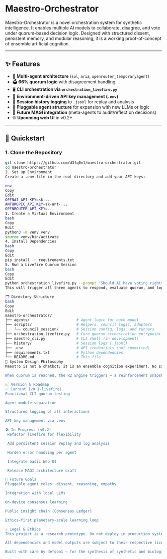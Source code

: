 # Maestro-Orchestrator

Maestro-Orchestrator is a novel orchestration system for synthetic intelligence. It enables multiple AI models to collaborate, disagree, and vote under quorum-based decision logic. Designed with structured dissent, persistent memory, and modular reasoning, it is a working proof-of-concept of ensemble artificial cognition.

---

## ✨ Features

- 🧠 **Multi-agent architecture** (`sol`, `aria`, `openrouter_temporaryagent`)
- 🗳️ **66% quorum logic** with disagreement handling
- 🖥️ **CLI orchestration via `orchestration_livefire.py`**
- 🔑 **Environment-driven API key management (`.env`)**
- 🧾 **Session history logging** to `.jsonl` for replay and analysis
- 🧩 **Pluggable agent structure** for expansion with new LLMs or logic
- 🧠 **Future MAGI integration** (meta-agents to audit/reflect on decisions)
- 🌐 **Upcoming web UI** in v0.2+

---

## 🔧 Quickstart

### 1. Clone the Repository
```bash
git clone https://github.com/d3fq0n1/maestro-orchestrator.git
cd maestro-orchestrator
2. Set up Environment
Create a .env file in the root directory and add your API keys:

env
Copy
Edit
OPENAI_API_KEY=sk-...
ANTHROPIC_API_KEY=sk-ant-...
OPENROUTER_API_KEY=...
3. Create a Virtual Environment
bash
Copy
Edit
python3 -m venv venv
source venv/bin/activate
4. Install Dependencies
bash
Copy
Edit
pip install -r requirements.txt
5. Run a Livefire Quorum Session
bash
Copy
Edit
python orchestration_livefire.py --prompt "Should AI have voting rights?"
This will trigger all three agents to respond, evaluate quorum, and log the session results.

🗂️ Directory Structure
bash
Copy
Edit
maestro-orchestrator/
├── agents/                     # Agent logic for each model
├── scripts/                    # Helpers, council logic, adapters
│   └── council_session/        # Session config, logs, and runners
├── orchestration_livefire.py   # Core quorum orchestration entrypoint
├── maestro_cli.py              # CLI shell (in development)
├── history/                    # Session logs (.jsonl)
├── .env                        # API credentials (not committed)
├── requirements.txt            # Python dependencies
└── README.md                   # This file
🧠 System Design Philosophy
Maestro is not a chatbot; it is an ensemble cognition experiment. No single model is trusted. Instead, multiple agents compete and collaborate to produce a consensus answer when 66% agree. All dissent is preserved. This protects against hallucination, bias, and overfitting to one provider's ideology.

When quorum is reached, the R2 Engine triggers — a reinforcement snapshot and session lock designed to solidify output, enabling meta-analysis by future components like the MAGI system.

📈 Version & Roadmap
✅ Current (v0.1-livefire)
Functional CLI quorum testing

Agent module separation

Structured logging of all interactions

API key management via .env

🛠️ In Progress (v0.2)
 Refactor livefire for flexibility

 Add persistent session replay and log analysis

 Harden error handling per agent

 Integrate basic Web UI

 Release MAGI architecture draft

🔮 Future Goals
Pluggable agent roles: dissent, reasoning, empathy

Integration with local LLMs

On-device consensus learning

Public insight chain (Consensus Ledger)

Ethics-first planetary-scale learning loop

⚠️ Legal & Ethics
This project is a research prototype. Do not deploy in production systems without review. Agents may output speculative or incorrect information based on their underlying models. Human oversight is expected.

All dependencies and model outputs are subject to their respective licenses. This repo only provides orchestration logic.

Built with care by defqon1 — for the synthesis of synthetic and biological minds.
